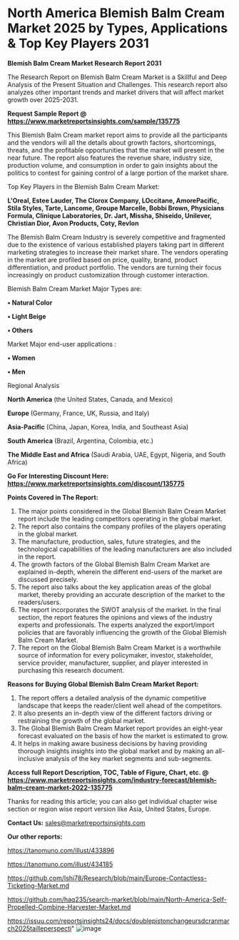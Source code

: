 # North America Blemish Balm Cream Market 2025 by Types, Applications & Top Key Players 2031

<strong>Blemish Balm Cream Market Research Report 2031</strong>

The Research Report on Blemish Balm Cream Market is a Skillful and Deep Analysis of the Present Situation and Challenges. This research report also analyzes other important trends and market drivers that will affect market growth over 2025-2031.

<strong>Request Sample Report @ <a href=https://www.marketreportsinsights.com/sample/135775>https://www.marketreportsinsights.com/sample/135775</a></strong>

This Blemish Balm Cream market report aims to provide all the participants and the vendors will all the details about growth factors, shortcomings, threats, and the profitable opportunities that the market will present in the near future. The report also features the revenue share, industry size, production volume, and consumption in order to gain insights about the politics to contest for gaining control of a large portion of the market share.

Top Key Players in the Blemish Balm Cream Market:

<strong>L'Oreal, Estee Lauder, The Clorox Company, LOccitane, AmorePacific, Stila Styles, Tarte, Lancome, Groupe Marcelle, Bobbi Brown, Physicians Formula, Clinique Laboratories, Dr. Jart, Missha, Shiseido, Unilever, Christian Dior, Avon Products, Coty, Revlon</strong>

The Blemish Balm Cream Industry is severely competitive and fragmented due to the existence of various established players taking part in different marketing strategies to increase their market share. The vendors operating in the market are profiled based on price, quality, brand, product differentiation, and product portfolio. The vendors are turning their focus increasingly on product customization through customer interaction.

Blemish Balm Cream Market Major Types are:

<strong>• Natural Color

• Light Beige

• Others</strong>

Market Major end-user applications :

<strong>• Women

• Men</strong>

Regional Analysis

</u><strong><b>North America</b></strong> (the United States, Canada, and Mexico)

<strong><b>Europe </b></strong>(Germany, France, UK, Russia, and Italy)

<strong><b>Asia-Pacific</b></strong> (China, Japan, Korea, India, and Southeast Asia)

<strong><b>South America</b></strong> (Brazil, Argentina, Colombia, etc.)

<strong><b>The Middle East and Africa</b></strong> (Saudi Arabia, UAE, Egypt, Nigeria, and South Africa)

<strong>Go For Interesting Discount Here: <a href=https://www.marketreportsinsights.com/discount/135775>https://www.marketreportsinsights.com/discount/135775</a></strong>

<strong>Points Covered in The Report:</strong>
<ol>
  <li>The major points considered in the Global Blemish Balm Cream Market report include the leading competitors operating in the global market.</li>
  <li>The report also contains the company profiles of the players operating in the global market.</li>
  <li>The manufacture, production, sales, future strategies, and the technological capabilities of the leading manufacturers are also included in the report.</li>
  <li>The growth factors of the Global Blemish Balm Cream Market are explained in-depth, wherein the different end-users of the market are discussed precisely.</li>
  <li>The report also talks about the key application areas of the global market, thereby providing an accurate description of the market to the readers/users.</li>
  <li>The report incorporates the SWOT analysis of the market. In the final section, the report features the opinions and views of the industry experts and professionals. The experts analyzed the export/import policies that are favorably influencing the growth of the Global Blemish Balm Cream Market.</li>
  <li>The report on the Global Blemish Balm Cream Market is a worthwhile source of information for every policymaker, investor, stakeholder, service provider, manufacturer, supplier, and player interested in purchasing this research document.</li>
</ol>
<strong>Reasons for Buying Global Blemish Balm Cream Market Report:</strong>

<ol>
  <li>The report offers a detailed analysis of the dynamic competitive landscape that keeps the reader/client well ahead of the competitors.</li>
  <li>It also presents an in-depth view of the different factors driving or restraining the growth of the global market.</li>
  <li>The Global Blemish Balm Cream Market report provides an eight-year forecast evaluated on the basis of how the market is estimated to grow.</li>
  <li>It helps in making aware business decisions by having providing thorough insights insights into the global market and by making an all-inclusive analysis of the key market segments and sub-segments.</li>
</ol>
<strong>Access full Report Description, TOC, Table of Figure, Chart, etc. @ <a href=https://www.marketreportsinsights.com/industry-forecast/blemish-balm-cream-market-2022-135775>https://www.marketreportsinsights.com/industry-forecast/blemish-balm-cream-market-2022-135775</a></strong>


Thanks for reading this article; you can also get individual chapter wise section or region wise report version like Asia, United States, Europe.

<strong>Contact Us:</strong>
sales@marketreportsinsights.com

<strong>Our other reports:</strong>

<a href=https://tanomuno.com/illust/433896>https://tanomuno.com/illust/433896</a>

<a href=https://tanomuno.com/illust/434185>https://tanomuno.com/illust/434185</a>

<a href=https://github.com/Ishi78/Research/blob/main/Europe-Contactless-Ticketing-Market.md>https://github.com/Ishi78/Research/blob/main/Europe-Contactless-Ticketing-Market.md</a>

<a href=https://github.com/haq235/search-market/blob/main/North-America-Self-Propelled-Combine-Harvester-Market.md>https://github.com/haq235/search-market/blob/main/North-America-Self-Propelled-Combine-Harvester-Market.md</a>

<a href=https://issuu.com/reportsinsights24/docs/doublepistonchangeursdcranmarch2025tailleperspecti>https://issuu.com/reportsinsights24/docs/doublepistonchangeursdcranmarch2025tailleperspecti</a>"
![image](https://github.com/user-attachments/assets/8e6e05af-8db2-4263-81f4-93dbebc69a84)
